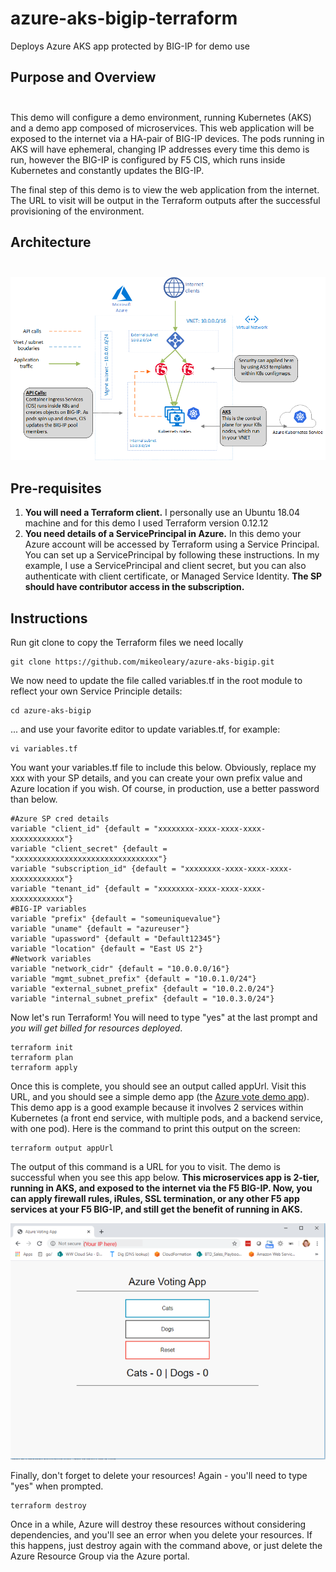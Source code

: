 # azure-aks-bigip-terraform
Deploys Azure AKS app protected by BIG-IP for demo use
## Purpose and Overview<br> <br> 
This demo will configure a demo environment, running Kubernetes (AKS) and a demo app composed of microservices. This web application will be exposed to the internet via a HA-pair of BIG-IP devices. The pods running in AKS will have ephemeral, changing IP addresses every time this demo is run, however the BIG-IP is configured by F5 CIS, which runs inside Kubernetes and constantly updates the BIG-IP.

The final step of this demo is to view the web application from the internet. The URL to visit will be output in the Terraform outputs after the successful provisioning of the environment.

## Architecture<br> <br> 
![Image of Architecture](images/azure-aks-terraform.png)

## Pre-requisites
1. <b>You will need a Terraform client.</b> 
I personally use an Ubuntu 18.04 machine and for this demo I used Terraform version 0.12.12
2. <b>You need details of a ServicePrincipal in Azure.</b>
In this demo your Azure account will be accessed by Terraform using a Service Principal. You can set up a ServicePrincipal by following these instructions. In my example, I use a ServicePrincipal and client secret, but you can also authenticate with client certificate, or Managed Service Identity. <b>The SP should have contributor access in the subscription.</b>

## Instructions

Run git clone to copy the Terraform files we need locally



    git clone https://github.com/mikeoleary/azure-aks-bigip.git


We now need to update the file called variables.tf in the root module to reflect your own Service Principle details:



    cd azure-aks-bigip

... and use your favorite editor to update variables.tf, for example:

    vi variables.tf


You want your variables.tf file to include this below. Obviously, replace my xxx with your SP details, and you can create your own prefix value and Azure location if you wish. Of course, in production, use a better password than below.



    #Azure SP cred details
    variable "client_id" {default = "xxxxxxxx-xxxx-xxxx-xxxx-xxxxxxxxxxxx"}
    variable "client_secret" {default = "xxxxxxxxxxxxxxxxxxxxxxxxxxxxxxxx"}
    variable "subscription_id" {default = "xxxxxxxx-xxxx-xxxx-xxxx-xxxxxxxxxxxx"}
    variable "tenant_id" {default = "xxxxxxxx-xxxx-xxxx-xxxx-xxxxxxxxxxxx"}
    #BIG-IP variables
    variable "prefix" {default = "someuniquevalue"}
    variable "uname" {default = "azureuser"}
    variable "upassword" {default = "Default12345"}
    variable "location" {default = "East US 2"}
    #Network variables
    variable "network_cidr" {default = "10.0.0.0/16"}
    variable "mgmt_subnet_prefix" {default = "10.0.1.0/24"}
    variable "external_subnet_prefix" {default = "10.0.2.0/24"}
    variable "internal_subnet_prefix" {default = "10.0.3.0/24"}


Now let's run Terraform! You will need to type "yes" at the last prompt and *you will get billed for resources deployed*.

    terraform init
    terraform plan
    terraform apply 

Once this is complete, you should see an output called appUrl. Visit this URL, and you should see a simple demo app (the [Azure vote demo app](https://docs.microsoft.com/en-us/azure/aks/kubernetes-walkthrough)). This demo app is a good example because it involves 2 services within Kubernetes (a front end service, with multiple pods, and a backend service, with one pod). Here is the command to print this output on the screen:

    terraform output appUrl

The output of this command is a URL for you to visit. The demo is successful when you see this app below. <b>This microservices app is 2-tier, running in AKS, and exposed to the internet via the F5 BIG-IP. Now, you can apply firewall rules, iRules, SSL termination, or any other F5 app services at your F5 BIG-IP, and still get the benefit of running in AKS.</b>

![Demo App](/images/demoapp.png)

Finally, don't forget to delete your resources! Again - you'll need to type "yes" when prompted.

    terraform destroy

Once in a while, Azure will destroy these resources without considering dependencies, and you'll see an error when you delete your resources. If this happens, just destroy again with the command above, or just delete the Azure Resource Group via the Azure portal.
